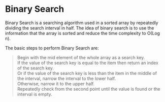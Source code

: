 # Binary Search

Binary Search is a searching algorithm used in a sorted array by repeatedly
dividing the search interval in half. The idea of binary search is to use the
information that the array is sorted and reduce the time complexity to O(Log n).

The basic steps to perform Binary Search are:

>Begin with the mid element of the whole array as a search key.<br>
>If the value of the search key is equal to the item then return an index of the search key.<br>
>Or if the value of the search key is less than the item in the middle of the interval, narrow the interval to the lower half.<br>
>Otherwise, narrow it to the upper half.<br>
>Repeatedly check from the second point until the value is found or the interval is empty.
